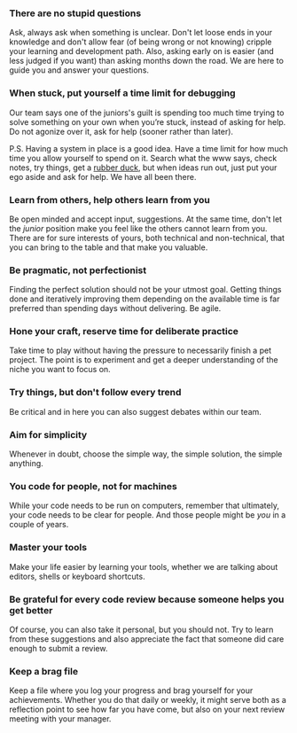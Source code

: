 ### There are no stupid questions
Ask, always ask when something is unclear. Don't let loose ends in your knowledge and don't allow fear (of being wrong or not knowing) cripple your learning and development path. Also, asking early on is easier (and less judged if you want) than asking months down the road. We are here to guide you and answer your questions.

### When stuck, put yourself a time limit for debugging
Our team says one of the juniors's guilt is spending too much time trying to solve something on your own when you’re stuck, instead of asking for help. Do not agonize over it, ask for help (sooner rather than later).

P.S. Having a system in place is a good idea. Have a time limit for how much time you allow yourself to spend on it. Search what the www says, check notes, try things, get a [rubber duck](https://en.wikipedia.org/wiki/Rubber_duck_debugging), but when ideas run out, just put your ego aside and ask for help. We have all been there.

### Learn from others, help others learn from you
Be open minded and accept input, suggestions. At the same time, don't let the _junior_ position make you feel like the others cannot learn from you. There are for sure interests of yours, both technical and non-technical, that you can bring to the table and that make you valuable.

### Be pragmatic, not perfectionist
Finding the perfect solution should not be your utmost goal. Getting things done and iteratively improving them depending on the available time is far preferred than spending days without delivering. Be agile.

### Hone your craft, reserve time for deliberate practice
Take time to play without having the pressure to necessarily finish a pet project. The point is to experiment and get a deeper understanding of the niche you want to focus on.

### Try things, but don't follow every trend
Be critical and in here you can also suggest debates within our team.

### Aim for simplicity
Whenever in doubt, choose the simple way, the simple solution, the simple anything.

### You code for people, not for machines
While your code needs to be run on computers, remember that ultimately, your code needs to be clear for people. And those people might be _you_ in a couple of years.

### Master your tools
Make your life easier by learning your tools, whether we are talking about editors, shells or keyboard shortcuts.

### Be grateful for every code review because someone helps you get better
Of course, you can also take it personal, but you should not. Try to learn from these suggestions and also appreciate the fact that someone did care enough to submit a review.

### Keep a brag file
Keep a file where you log your progress and brag yourself for your achievements. Whether you do that daily or weekly, it might serve both as a reflection point to see how far you have come, but also on your next review meeting with your manager.
